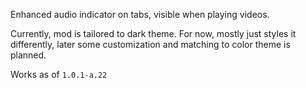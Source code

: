 
Enhanced audio indicator on tabs, visible when playing videos.

Currently, mod is tailored to dark theme.
For now, mostly just styles it differently, later some customization and matching to color theme is planned.

Works as of `1.0.1-a.22`
